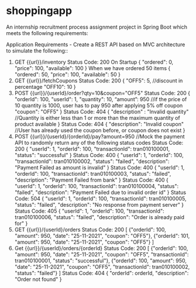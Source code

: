 # shoppingapp

An internship recruitment process assignment project in Spring Boot which meets the following requirements:

Application Requirements -
  Create a REST API based on MVC architecture to simulate the following::
  1. GET {{url}}/inventory
  Status Code: 200
  On Startup
  {
    "ordered": 0,
    "price": 100,
    "available": 100
  }
  When we have ordered 50 items
  {
    "ordered": 50,
    "price": 100,
    "available": 50
  }
  2. GET {{url}}/fetchCoupons
  Status Code: 200
  {
    "OFF5": 5, //discount in percentage
    "OFF10": 10
  }
  3. POST {{url}}/{userId}/order?qty=10&coupon="OFF5"
  Status Code: 200
  {
    "orderId": 100,
    "userId": 1,
    "quantity": 10,
    “amount”: 950 //if the price of 10 quantity is 1000, user has to pay 950 after applying 5%
    off coupon
    "coupon": "OFF5"
  }
    Status Code: 404
  {
    "description" : "Invalid quantity" //Quantity is either less than 1 or more than the
    maximum quantity of product available
  }
    Status Code: 404
  {
    "description": "Invalid coupon" //User has already used the coupon before, or coupon
    does not exist
  }
  4. POST {{url}}/{userId}/{orderId}/pay?amount=950
  //Mock the payment API to randomly return any of the following status codes
  Status Code: 200
  {
    "userId": 1,
    "orderId": 100,
    "transactionId": tran010100001,
    "status": "successful"
  }
  Status Code: 400
  {
    "userId": 1,
    "orderId": 100,
    "transactionId": tran010100002,
    "status": "failed",
    "description": "Payment Failed as amount is invalid"
  }
  Status Code: 400
  {
    "userId": 1,
    "orderId": 100,
    "transactionId": tran010100003,
    "status": "failed",
    "description": "Payment Failed from bank"
  }
  Status Code: 400
  {
    "userId": 1,
    "orderId": 100,
    "transactionId": tran010100004,
    "status": "failed",
    "description": "Payment Failed due to invalid order id"
  }
  Status Code: 504
  {
    "userId": 1,
    "orderId": 100,
    "transactionId": tran010100005,
    "status": "failed",
    "description": "No response from payment server"
  }
  Status Code: 405
  {
    "userId": 1,
    "orderId": 100,
    "transactionId": tran010100006,
    "status": "failed",
    "description": "Order is already paid for"
  }
  5. GET {{url}}/{userId}/orders
  Status Code: 200
  [
    {"orderId": 100, "amount": 950, "date": "25-11-2021", "coupon": "OFF5"},
    {"orderId": 101, "amount": 950, "date": "25-11-2021", "coupon": "OFF5"}
  ]
  6. Get {{url}}/{userId}/orders/{orderId}
  Status Code: 200
  [
    {"orderId": 100, "amount": 950, "date": "25-11-2021", "coupon": "OFF5", "transactionId":
    tran010100001, "status": "successful"},
    {"orderId": 100, "amount": 950, "date": "25-11-2021", "coupon": "OFF5", "transactionId":
    tran010100002, "status": "failed"}
  ]
  Status Code: 404
  {
    "orderId": orderId,
    "description": "Order not found"
  }
